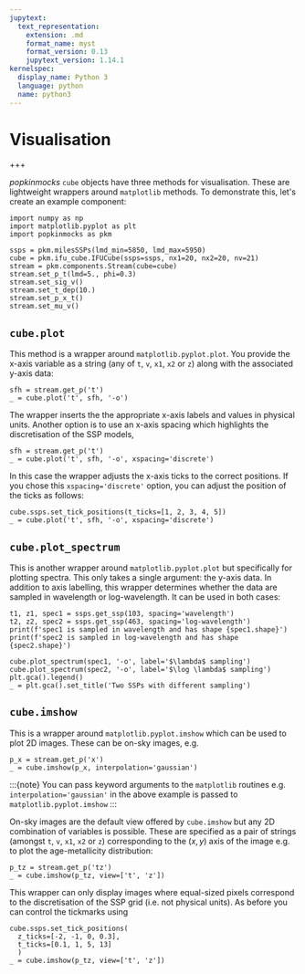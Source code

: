 ```yaml
---
jupytext:
  text_representation:
    extension: .md
    format_name: myst
    format_version: 0.13
    jupytext_version: 1.14.1
kernelspec:
  display_name: Python 3
  language: python
  name: python3
---
```


# Visualisation

+++

_popkinmocks_ `cube` objects have three methods for visualisation. These are lightweight wrappers around `matplotlib` methods. To demonstrate this, let's create an example component:

```{code-cell}
import numpy as np
import matplotlib.pyplot as plt
import popkinmocks as pkm

ssps = pkm.milesSSPs(lmd_min=5850, lmd_max=5950)
cube = pkm.ifu_cube.IFUCube(ssps=ssps, nx1=20, nx2=20, nv=21)
stream = pkm.components.Stream(cube=cube)
stream.set_p_t(lmd=5., phi=0.3)
stream.set_sig_v()
stream.set_t_dep(10.)
stream.set_p_x_t()
stream.set_mu_v()
```

## `cube.plot`

This method is a wrapper around `matplotlib.pyplot.plot`. You provide the x-axis variable as a string (any of `t`, `v`, `x1`, `x2` or `z`) along with the associated y-axis data:

```{code-cell}
sfh = stream.get_p('t')
_ = cube.plot('t', sfh, '-o')
```

The wrapper inserts the the appropriate x-axis labels and values in physical units. Another option is to use an x-axis spacing which highlights the discretisation of the SSP models,

```{code-cell}
sfh = stream.get_p('t')
_ = cube.plot('t', sfh, '-o', xspacing='discrete')
```

In this case the wrapper adjusts the x-axis ticks to the correct positions. If you chose this `xspacing='discrete'` option, you can adjust the position of the ticks as follows:

```{code-cell}
cube.ssps.set_tick_positions(t_ticks=[1, 2, 3, 4, 5])
_ = cube.plot('t', sfh, '-o', xspacing='discrete')
```

## `cube.plot_spectrum`

This is another wrapper around `matplotlib.pyplot.plot` but specifically for plotting spectra. This only takes a single argument: the y-axis data. In addition to axis labelling, this wrapper determines whether the data are sampled in wavelength or log-wavelength. It can be used in both cases:

```{code-cell}
t1, z1, spec1 = ssps.get_ssp(103, spacing='wavelength')
t2, z2, spec2 = ssps.get_ssp(463, spacing='log-wavelength')
print(f'spec1 is sampled in wavelength and has shape {spec1.shape}')
print(f'spec2 is sampled in log-wavelength and has shape {spec2.shape}')

cube.plot_spectrum(spec1, '-o', label='$\lambda$ sampling')
cube.plot_spectrum(spec2, '-o', label='$\log \lambda$ sampling')
plt.gca().legend()
_ = plt.gca().set_title('Two SSPs with different sampling')
```

## `cube.imshow`

This is a wrapper around `matplotlib.pyplot.imshow` which can be used to plot 2D images. These can be on-sky images, e.g.

```{code-cell}
p_x = stream.get_p('x')
_ = cube.imshow(p_x, interpolation='gaussian')
```

:::{note}
You can pass keyword arguments to the `matplotlib` routines e.g. `interpolation='gaussian'` in the above example is passed to `matplotlib.pyplot.imshow`
:::

On-sky images are the default view offered by `cube.imshow` but any 2D combination of variables is possible. These are specified as a pair of strings (amongst `t`, `v`, `x1`, `x2` or `z`) corresponding to the $(x,y)$ axis of the image e.g. to plot the age-metallicity distribution:

```{code-cell}
p_tz = stream.get_p('tz')
_ = cube.imshow(p_tz, view=['t', 'z'])
```

This wrapper can only display images where equal-sized pixels correspond to the discretisation of the SSP grid (i.e. not physical units). As before you can control the tickmarks using

```{code-cell}
cube.ssps.set_tick_positions(
  z_ticks=[-2, -1, 0, 0.3],
  t_ticks=[0.1, 1, 5, 13]
  )
_ = cube.imshow(p_tz, view=['t', 'z'])
```